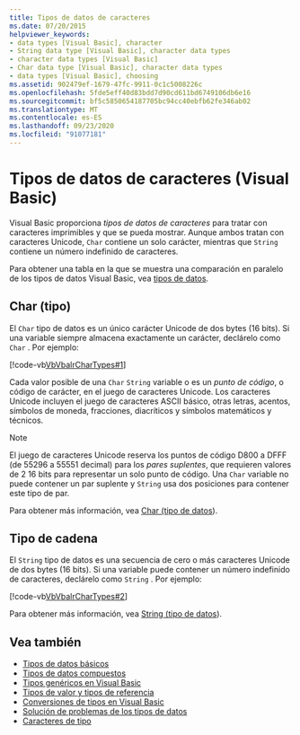 ```yaml
---
title: Tipos de datos de caracteres
ms.date: 07/20/2015
helpviewer_keywords:
- data types [Visual Basic], character
- String data type [Visual Basic], character data types
- character data types [Visual Basic]
- Char data type [Visual Basic], character data types
- data types [Visual Basic], choosing
ms.assetid: 902479ef-1679-47fc-9911-0c1c5008226c
ms.openlocfilehash: 5fde5eff40d83bdd7d90cd611bd6749106db6e16
ms.sourcegitcommit: bf5c5850654187705bc94cc40ebfb62fe346ab02
ms.translationtype: MT
ms.contentlocale: es-ES
ms.lasthandoff: 09/23/2020
ms.locfileid: "91077181"
---
```

# <a name="character-data-types-visual-basic"></a>Tipos de datos de caracteres (Visual Basic)

Visual Basic proporciona *tipos de datos de caracteres* para tratar con caracteres imprimibles y que se pueda mostrar. Aunque ambos tratan con caracteres Unicode, `Char` contiene un solo carácter, mientras que `String` contiene un número indefinido de caracteres.  
  
 Para obtener una tabla en la que se muestra una comparación en paralelo de los tipos de datos Visual Basic, vea [tipos de datos](../../../language-reference/data-types/index.md).  
  
## <a name="char-type"></a>Char (tipo)  

 El `Char` tipo de datos es un único carácter Unicode de dos bytes (16 bits). Si una variable siempre almacena exactamente un carácter, declárelo como `Char` . Por ejemplo:  
  
 [!code-vb[VbVbalrCharTypes#1](~/samples/snippets/visualbasic/VS_Snippets_VBCSharp/vbvbalrchartypes/vb/module1.vb#1)]
  
 Cada valor posible de una `Char` `String` variable o es un *punto de código*, o código de carácter, en el juego de caracteres Unicode. Los caracteres Unicode incluyen el juego de caracteres ASCII básico, otras letras, acentos, símbolos de moneda, fracciones, diacríticos y símbolos matemáticos y técnicos.  
  
> [!NOTE]
> El juego de caracteres Unicode reserva los puntos de código D800 a DFFF (de 55296 a 55551 decimal) para los *pares suplentes*, que requieren valores de 2 16 bits para representar un solo punto de código. Una `Char` variable no puede contener un par suplente y `String` usa dos posiciones para contener este tipo de par.  
  
 Para obtener más información, vea [Char (tipo de datos](../../../language-reference/data-types/char-data-type.md)).  
  
## <a name="string-type"></a>Tipo de cadena  

 El `String` tipo de datos es una secuencia de cero o más caracteres Unicode de dos bytes (16 bits). Si una variable puede contener un número indefinido de caracteres, declárelo como `String` . Por ejemplo:  
  
 [!code-vb[VbVbalrCharTypes#2](~/samples/snippets/visualbasic/VS_Snippets_VBCSharp/vbvbalrchartypes/vb/module1.vb#2)]
  
 Para obtener más información, vea [String (tipo de datos](../../../language-reference/data-types/string-data-type.md)).  
  
## <a name="see-also"></a>Vea también

- [Tipos de datos básicos](elementary-data-types.md)
- [Tipos de datos compuestos](composite-data-types.md)
- [Tipos genéricos en Visual Basic](generic-types.md)
- [Tipos de valor y tipos de referencia](value-types-and-reference-types.md)
- [Conversiones de tipos en Visual Basic](type-conversions.md)
- [Solución de problemas de los tipos de datos](troubleshooting-data-types.md)
- [Caracteres de tipo](type-characters.md)
